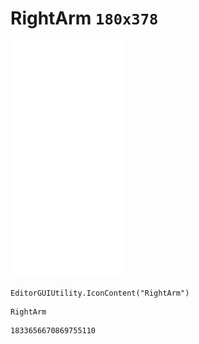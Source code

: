 # RightArm `180x378`
<img src="/img/RightArm.png" width=180 height=378>

``` CSharp
EditorGUIUtility.IconContent("RightArm")
```
```
RightArm
```
```
1833656670869755110
```
